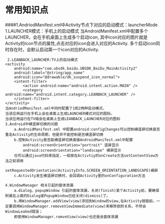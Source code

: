 # **常用知识点** #
####1.AndriodManifest.xml中Activity节点下<intent-filter>对应的启动模式：launcherMode 
	 1.LAUNCHER模式：手机上的启动模式
	<activity
     	android:name="com.ubsdk.baidu.UBSDK_BaiDu_MainActivity2"
     	android:label="@string/app_name" 
     	android:icon="@drawable/dk_suspend_icon_normal">
		<intent-filter>
			<action android:name="android.intent.action.MAIN"/>
			<category android:name="android.intent.category.LAUNCHER"/>
		</intent-filter>
	</activity> 
	当AndroidManifest.xml中配置多个LAUNCHER，会在手机桌面上生成多个启动icon, 
	其中icon对应的图片就是Activity的icon节点的属性,点击对应的icon会进入对应的Activity. 
	多个启动icon同时存在时，会默认启动第一个icon对应的Activity. 

     2.LEANBACK_LAUNCHER:TV上的启动模式  
	<activity
     	android:name="com.ubsdk.baidu.UBSDK_BaiDu_MainActivity2"
     	android:label="@string/app_name" 
     	android:icon="@drawable/dk_suspend_icon_normal">
		<intent-filter>
            <action android:name="android.intent.action.MAIN" />
            <category android:name="android.intent.category.LEANBACK_LAUNCHER" />
		</intent-filter>
	</activity> 
	当AndriodManifest.xml中同时配置了1和2两种启动模式， 
	当该应用运行在手机上会在桌面上生成LAUNCHER模式对应的图标。 
	当该应用运行在TV端会在桌面上生成LEANBACK_LAUNCHER对应的图标
	3.Android中横竖屏切换的问题
		a.AndroidManifest.xml 中配置android:configChanges可以控制横竖屏切换是否重走Activity的生命周期，但是并不能控制是否横竖屏切换
		b.控制Activity是否能横竖屏切换直接AndroidManifest.xml中配置  
			android:screenOrientation="portrait" 竖屏显示 
			android:screenOrientation="landscape" 横屏显示 
		也可以通过java代码来指定，一般放在Activtiy的onCreate方法setContentView方法之前调用  
			setRequestedOrientation(ActivityInfo.SCREEN_ORIENTATION_LANDSCAPE)横屏 
		c.Activity发生横竖屏切换时，会回调Activity里的onConfiguration方法  

	4.WindowManager 相关引起的窗体泄漏 
		a.dialog、popupWindow 引起的窗体泄漏，关闭(finish)某个Activity前，要确保附属在上面的Dialog或PopupWindow已经关闭(dismiss)了。  
		b.用WindowManager.addView(view)添加到Window的view,在Activity销毁前，一定要调用WindowManager.removeViewImmediate(view)来移除依附关系，不然会WindowLeaked错误；  
		即使用WindowManager.remveView(view)也还是会窗体泄漏